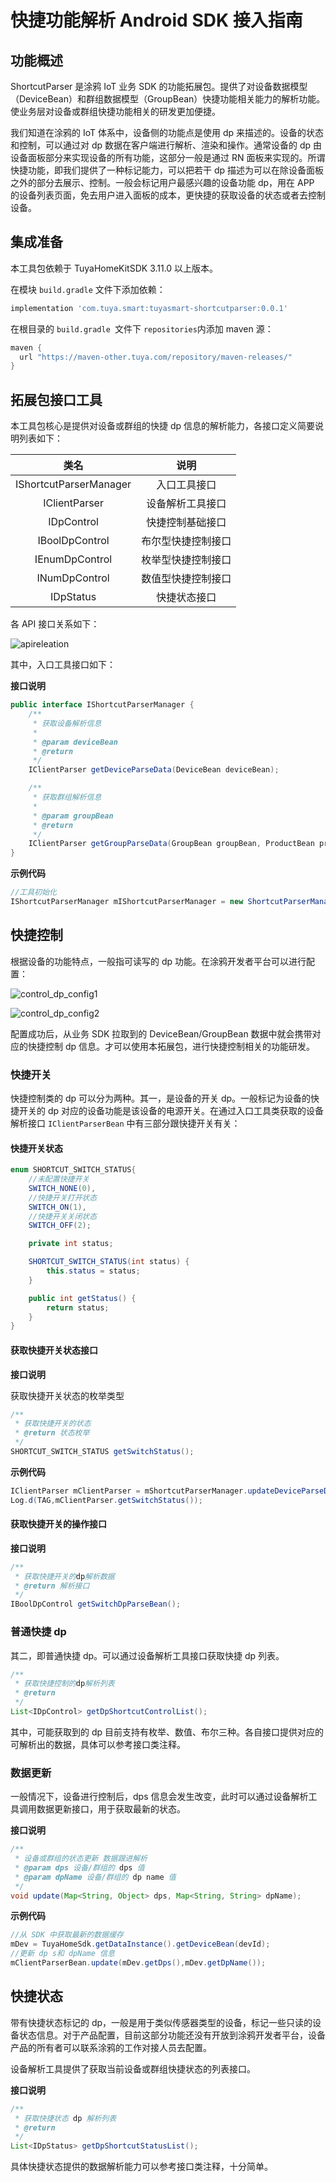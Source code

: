 # 快捷功能解析 Android SDK 接入指南

## 功能概述

ShortcutParser 是涂鸦 IoT 业务 SDK 的功能拓展包。提供了对设备数据模型（DeviceBean）和群组数据模型（GroupBean）快捷功能相关能力的解析功能。使业务层对设备或群组快捷功能相关的研发更加便捷。

我们知道在涂鸦的 IoT 体系中，设备侧的功能点是使用 dp 来描述的。设备的状态和控制，可以通过对 dp 数据在客户端进行解析、渲染和操作。通常设备的 dp 由设备面板部分来实现设备的所有功能，这部分一般是通过 RN 面板来实现的。所谓快捷功能，即我们提供了一种标记能力，可以把若干 dp 描述为可以在除设备面板之外的部分去展示、控制。一般会标记用户最感兴趣的设备功能 dp，用在 APP 的设备列表页面，免去用户进入面板的成本，更快捷的获取设备的状态或者去控制设备。

## 集成准备

本工具包依赖于 TuyaHomeKitSDK 3.11.0 以上版本。

在模块 `build.gradle` 文件下添加依赖：

```groovy
implementation 'com.tuya.smart:tuyasmart-shortcutparser:0.0.1'
```

在根目录的 `build.gradle `文件下 `repositories`内添加 maven 源：

```groovy
maven {
  url "https://maven-other.tuya.com/repository/maven-releases/"
}
```

## 拓展包接口工具

本工具包核心是提供对设备或群组的快捷 dp 信息的解析能力，各接口定义简要说明列表如下：

|          类名          |        说明        |
| :--------------------: | :----------------: |
| IShortcutParserManager |    入口工具接口    |
|     IClientParser      |  设备解析工具接口  |
|       IDpControl       |  快捷控制基础接口  |
|     IBoolDpControl     | 布尔型快捷控制接口 |
|     IEnumDpControl     | 枚举型快捷控制接口 |
|     INumDpControl      | 数值型快捷控制接口 |
|       IDpStatus        |    快捷状态接口    |

各 API 接口关系如下：

![apireleation](./images/apireleation.png)



其中，入口工具接口如下：

**接口说明**

```java
public interface IShortcutParserManager {
    /**
     * 获取设备解析信息
     *
     * @param deviceBean 
     * @return
     */
    IClientParser getDeviceParseData(DeviceBean deviceBean);

    /**
     * 获取群组解析信息
     *
     * @param groupBean
     * @return
     */
    IClientParser getGroupParseData(GroupBean groupBean, ProductBean productBean);
}
```

**示例代码**

```java
//工具初始化
IShortcutParserManager mIShortcutParserManager = new ShortcutParserManager(); 
```

## 快捷控制

根据设备的功能特点，一般指可读写的 dp 功能。在涂鸦开发者平台可以进行配置：

![control_dp_config1](./images/control_dp_config1.png)

![control_dp_config2](./images/control_dp_config2.png)

配置成功后，从业务 SDK 拉取到的 DeviceBean/GroupBean 数据中就会携带对应的快捷控制 dp 信息。才可以使用本拓展包，进行快捷控制相关的功能研发。


### 快捷开关

快捷控制类的 dp 可以分为两种。其一，是设备的开关 dp。一般标记为设备的快捷开关的 dp 对应的设备功能是该设备的电源开关。在通过入口工具类获取的设备解析接口 `IClientParserBean` 中有三部分跟快捷开关有关：

#### 快捷开关状态

```java
enum SHORTCUT_SWITCH_STATUS{
    //未配置快捷开关
    SWITCH_NONE(0),
    //快捷开关打开状态
    SWITCH_ON(1),
    //快捷开关关闭状态
    SWITCH_OFF(2);

    private int status;

    SHORTCUT_SWITCH_STATUS(int status) {
        this.status = status;
    }

    public int getStatus() {
        return status;
    }
}
```

#### 获取快捷开关状态接口

**接口说明**

获取快捷开关状态的枚举类型

```java
/**
 * 获取快捷开关的状态
 * @return 状态枚举
 */
SHORTCUT_SWITCH_STATUS getSwitchStatus();
```

**示例代码**

```java
IClientParser mClientParser = mShortcutParserManager.updateDeviceParseData(mDev);
Log.d(TAG,mClientParser.getSwitchStatus());
```

#### 获取快捷开关的操作接口

**接口说明**

```java
/**
 * 获取快捷开关的dp解析数据
 * @return 解析接口
 */
IBoolDpControl getSwitchDpParseBean();
```

### 普通快捷 dp

其二，即普通快捷 dp。可以通过设备解析工具接口获取快捷 dp 列表。

```java
/**
 * 获取快捷控制的dp解析列表
 * @return
 */
List<IDpControl> getDpShortcutControlList();
```

其中，可能获取到的 dp 目前支持有枚举、数值、布尔三种。各自接口提供对应的可解析出的数据，具体可以参考接口类注释。

### 数据更新

一般情况下，设备进行控制后，dps 信息会发生改变，此时可以通过设备解析工具调用数据更新接口，用于获取最新的状态。

**接口说明**

```java
/**
 * 设备或群组的状态更新 数据跟进解析
 * @param dps 设备/群组的 dps 值
 * @param dpName 设备/群组的 dp name 值
 */
void update(Map<String, Object> dps, Map<String, String> dpName);
```

**示例代码**

```java
//从 SDK 中获取最新的数据缓存
mDev = TuyaHomeSdk.getDataInstance().getDeviceBean(devId);
//更新 dp s和 dpName 信息
mClientParserBean.update(mDev.getDps(),mDev.getDpName());
```

## 快捷状态

带有快捷状态标记的 dp，一般是用于类似传感器类型的设备，标记一些只读的设备状态信息。对于产品配置，目前这部分功能还没有开放到涂鸦开发者平台，设备产品的所有者可以联系涂鸦的工作对接人员去配置。

设备解析工具提供了获取当前设备或群组快捷状态的列表接口。

**接口说明**

```java
/**
 * 获取快捷状态 dp 解析列表
 * @return
 */
List<IDpStatus> getDpShortcutStatusList();
```

具体快捷状态提供的数据解析能力可以参考接口类注释，十分简单。